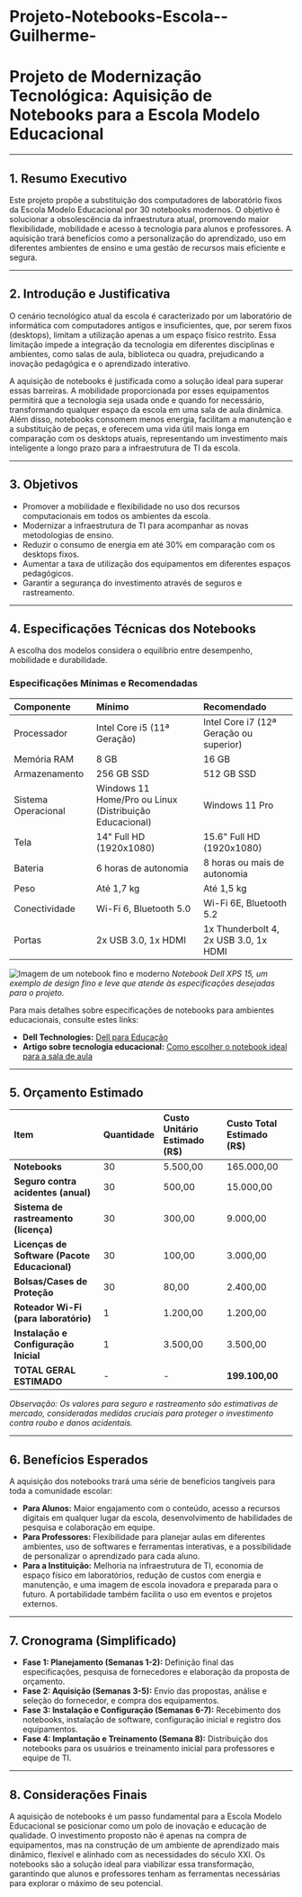 # Projeto-Notebooks-Escola--Guilherme-

# Projeto de Modernização Tecnológica: Aquisição de Notebooks para a Escola Modelo Educacional

---

## 1. Resumo Executivo
Este projeto propõe a substituição dos computadores de laboratório fixos da Escola Modelo Educacional por 30 notebooks modernos. O objetivo é solucionar a obsolescência da infraestrutura atual, promovendo maior flexibilidade, mobilidade e acesso à tecnologia para alunos e professores. A aquisição trará benefícios como a personalização do aprendizado, uso em diferentes ambientes de ensino e uma gestão de recursos mais eficiente e segura.

---

## 2. Introdução e Justificativa
O cenário tecnológico atual da escola é caracterizado por um laboratório de informática com computadores antigos e insuficientes, que, por serem fixos (desktops), limitam a utilização apenas a um espaço físico restrito. Essa limitação impede a integração da tecnologia em diferentes disciplinas e ambientes, como salas de aula, biblioteca ou quadra, prejudicando a inovação pedagógica e o aprendizado interativo.

A aquisição de notebooks é justificada como a solução ideal para superar essas barreiras. A mobilidade proporcionada por esses equipamentos permitirá que a tecnologia seja usada onde e quando for necessário, transformando qualquer espaço da escola em uma sala de aula dinâmica. Além disso, notebooks consomem menos energia, facilitam a manutenção e a substituição de peças, e oferecem uma vida útil mais longa em comparação com os desktops atuais, representando um investimento mais inteligente a longo prazo para a infraestrutura de TI da escola.

---

## 3. Objetivos
* Promover a mobilidade e flexibilidade no uso dos recursos computacionais em todos os ambientes da escola.
* Modernizar a infraestrutura de TI para acompanhar as novas metodologias de ensino.
* Reduzir o consumo de energia em até 30% em comparação com os desktops fixos.
* Aumentar a taxa de utilização dos equipamentos em diferentes espaços pedagógicos.
* Garantir a segurança do investimento através de seguros e rastreamento.

---

## 4. Especificações Técnicas dos Notebooks
A escolha dos modelos considera o equilíbrio entre desempenho, mobilidade e durabilidade.

### Especificações Mínimas e Recomendadas

| Componente | Mínimo | Recomendado |
| :--------- | :----- | :---------- |
| Processador | Intel Core i5 (11ª Geração) | Intel Core i7 (12ª Geração ou superior) |
| Memória RAM | 8 GB | 16 GB |
| Armazenamento | 256 GB SSD | 512 GB SSD |
| Sistema Operacional | Windows 11 Home/Pro ou Linux (Distribuição Educacional) | Windows 11 Pro |
| Tela | 14" Full HD (1920x1080) | 15.6" Full HD (1920x1080) |
| Bateria | 6 horas de autonomia | 8 horas ou mais de autonomia |
| Peso | Até 1,7 kg | Até 1,5 kg |
| Conectividade | Wi-Fi 6, Bluetooth 5.0 | Wi-Fi 6E, Bluetooth 5.2 |
| Portas | 2x USB 3.0, 1x HDMI | 1x Thunderbolt 4, 2x USB 3.0, 1x HDMI |

![Imagem de um notebook fino e moderno](https://m.media-amazon.com/images/I/81m5EhS7GaL._AC_SX679_.jpg)
*Notebook Dell XPS 15, um exemplo de design fino e leve que atende às especificações desejadas para o projeto.*

Para mais detalhes sobre especificações de notebooks para ambientes educacionais, consulte estes links:

* **Dell Technologies:** [Dell para Educação](https://www.dell.com/pt-br/dt/industries/k-12/index.htm)
* **Artigo sobre tecnologia educacional:** [Como escolher o notebook ideal para a sala de aula](https://canaltech.com.br/escolha-o-notebook-ideal-para-o-ambiente-educacional/)

---

## 5. Orçamento Estimado

| Item | Quantidade | Custo Unitário Estimado (R$) | Custo Total Estimado (R$) |
| :--- | :--------- | :-------------------------- | :------------------------ |
| **Notebooks** | 30 | 5.500,00 | 165.000,00 |
| **Seguro contra acidentes (anual)** | 30 | 500,00 | 15.000,00 |
| **Sistema de rastreamento (licença)** | 30 | 300,00 | 9.000,00 |
| **Licenças de Software (Pacote Educacional)** | 30 | 100,00 | 3.000,00 |
| **Bolsas/Cases de Proteção** | 30 | 80,00 | 2.400,00 |
| **Roteador Wi-Fi (para laboratório)** | 1 | 1.200,00 | 1.200,00 |
| **Instalação e Configuração Inicial** | 1 | 3.500,00 | 3.500,00 |
| **TOTAL GERAL ESTIMADO** | - | - | **199.100,00** |

*Observação: Os valores para seguro e rastreamento são estimativas de mercado, consideradas medidas cruciais para proteger o investimento contra roubo e danos acidentais.*

---

## 6. Benefícios Esperados
A aquisição dos notebooks trará uma série de benefícios tangíveis para toda a comunidade escolar:

* **Para Alunos:** Maior engajamento com o conteúdo, acesso a recursos digitais em qualquer lugar da escola, desenvolvimento de habilidades de pesquisa e colaboração em equipe.
* **Para Professores:** Flexibilidade para planejar aulas em diferentes ambientes, uso de softwares e ferramentas interativas, e a possibilidade de personalizar o aprendizado para cada aluno.
* **Para a Instituição:** Melhoria na infraestrutura de TI, economia de espaço físico em laboratórios, redução de custos com energia e manutenção, e uma imagem de escola inovadora e preparada para o futuro. A portabilidade também facilita o uso em eventos e projetos externos.

---

## 7. Cronograma (Simplificado)

* **Fase 1: Planejamento (Semanas 1-2):** Definição final das especificações, pesquisa de fornecedores e elaboração da proposta de orçamento.
* **Fase 2: Aquisição (Semanas 3-5):** Envio das propostas, análise e seleção do fornecedor, e compra dos equipamentos.
* **Fase 3: Instalação e Configuração (Semanas 6-7):** Recebimento dos notebooks, instalação de software, configuração inicial e registro dos equipamentos.
* **Fase 4: Implantação e Treinamento (Semana 8):** Distribuição dos notebooks para os usuários e treinamento inicial para professores e equipe de TI.

---

## 8. Considerações Finais
A aquisição de notebooks é um passo fundamental para a Escola Modelo Educacional se posicionar como um polo de inovação e educação de qualidade. O investimento proposto não é apenas na compra de equipamentos, mas na construção de um ambiente de aprendizado mais dinâmico, flexível e alinhado com as necessidades do século XXI. Os notebooks são a solução ideal para viabilizar essa transformação, garantindo que alunos e professores tenham as ferramentas necessárias para explorar o máximo de seu potencial.
